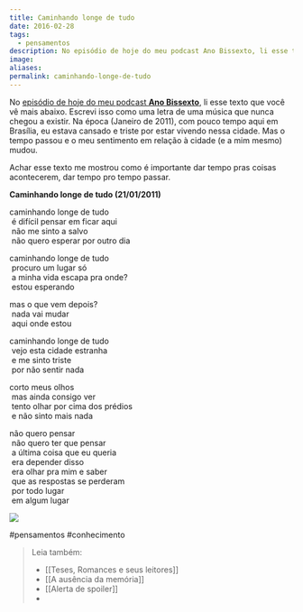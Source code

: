 ```yaml
---
title: Caminhando longe de tudo
date: 2016-02-28
tags:
  - pensamentos
description: No episódio de hoje do meu podcast Ano Bissexto, li esse texto que você vê mais abaixo.
image: 
aliases:
permalink: caminhando-longe-de-tudo
---
```

No [episódio de hoje do meu podcast **Ano Bissexto**](http://www.marcosramon.net/ano-bissexto/059-caminhando-longe-de-tudo), li esse texto que você vê mais abaixo. Escrevi isso como uma letra de uma música que nunca chegou a existir. Na época (Janeiro de 2011), com pouco tempo aqui em Brasília, eu estava cansado e triste por estar vivendo nessa cidade. Mas o tempo passou e o meu sentimento em relação à cidade (e a mim mesmo) mudou.

Achar esse texto me mostrou como é importante dar tempo pras coisas acontecerem, dar tempo pro tempo passar.

**Caminhando longe de tudo (21/01/2011)**

caminhando longe de tudo  
 é difícil pensar em ficar aqui  
 não me sinto a salvo  
 não quero esperar por outro dia

caminhando longe de tudo  
 procuro um lugar só  
 a minha vida escapa pra onde?  
 estou esperando

mas o que vem depois?  
 nada vai mudar  
 aqui onde estou

caminhando longe de tudo  
 vejo esta cidade estranha  
 e me sinto triste  
 por não sentir nada

corto meus olhos  
 mas ainda consigo ver  
 tento olhar por cima dos prédios  
 e não sinto mais nada

não quero pensar  
 não quero ter que pensar  
 a última coisa que eu queria  
 era depender disso  
 era olhar pra mim e saber  
 que as respostas se perderam  
 por todo lugar  
 em algum lugar

<img src="/assets/img/caminhando-longe-de tudo-medium.jpg">


#pensamentos #conhecimento

> Leia também:
> - [[Teses, Romances e seus leitores]]
> - [[A ausência da memória]]
> - [[Alerta de spoiler]]
> -
